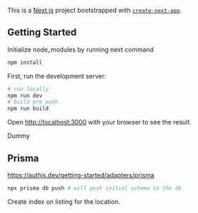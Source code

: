 This is a [Next.js](https://nextjs.org) project bootstrapped with [`create-next-app`](https://nextjs.org/docs/app/api-reference/cli/create-next-app).

## Getting  Started

Initialize node_modules by running next command

```bash
npm install
```

First, run the development server:

```bash
# run locally
npm run dev
# build pre push
npm run build
```

Open [http://localhost:3000](http://localhost:3000) with your browser to see the result.

Dummy

## Prisma

https://authjs.dev/getting-started/adapters/prisma

```bash
npx prisma db push # will push initial schema to the db
```

Create index on listing for the location.
